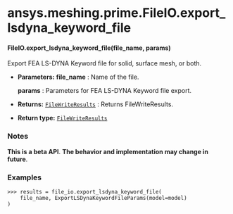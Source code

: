 <a id="ansys-meshing-prime-fileio-export-lsdyna-keyword-file"></a>

# ansys.meshing.prime.FileIO.export_lsdyna_keyword_file

<a id="ansys.meshing.prime.FileIO.export_lsdyna_keyword_file"></a>

#### FileIO.export_lsdyna_keyword_file(file_name, params)

Export FEA LS-DYNA Keyword file for solid, surface mesh, or both.

* **Parameters:**
  **file_name**
  : Name of the file.

  **params**
  : Parameters for FEA LS-DYNA Keyword file export.
* **Returns:**
  [`FileWriteResults`](ansys.meshing.prime.FileWriteResults.md#ansys.meshing.prime.FileWriteResults)
  : Returns FileWriteResults.
* **Return type:**
  [`FileWriteResults`](ansys.meshing.prime.FileWriteResults.md#ansys.meshing.prime.FileWriteResults)

### Notes

**This is a beta API**. **The behavior and implementation may change in future**.

### Examples

```pycon
>>> results = file_io.export_lsdyna_keyword_file(
    file_name, ExportLSDynaKeywordFileParams(model=model)
)
```

<!-- !! processed by numpydoc !! -->
